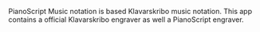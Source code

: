 PianoScript Music notation is based Klavarskribo music notation. This app contains a official Klavarskribo engraver as well a PianoScript engraver.

